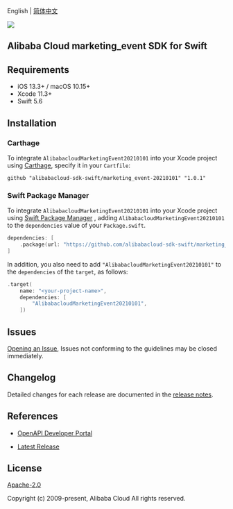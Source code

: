 English | [简体中文](README-CN.md)

![](https://aliyunsdk-pages.alicdn.com/icons/AlibabaCloud.svg)

## Alibaba Cloud marketing_event SDK for Swift

## Requirements

- iOS 13.3+ / macOS 10.15+
- Xcode 11.3+
- Swift 5.6

## Installation

### Carthage

To integrate `AlibabacloudMarketingEvent20210101` into your Xcode project using [Carthage](https://github.com/Carthage/Carthage), specify it in your `Cartfile`:

```ogdl
github "alibabacloud-sdk-swift/marketing_event-20210101" "1.0.1"
```

### Swift Package Manager

To integrate `AlibabacloudMarketingEvent20210101` into your Xcode project using [Swift Package Manager](https://swift.org/package-manager/) , adding `AlibabacloudMarketingEvent20210101` to the `dependencies` value of your `Package.swift`.

```swift
dependencies: [
    .package(url: "https://github.com/alibabacloud-sdk-swift/marketing_event-20210101.git", from: "1.0.1")
]
```

In addition, you also need to add `"AlibabacloudMarketingEvent20210101"` to the `dependencies` of the `target`, as follows:

```swift
.target(
    name: "<your-project-name>",
    dependencies: [
        "AlibabacloudMarketingEvent20210101",
    ])
```

## Issues

[Opening an Issue](https://github.com/alibabacloud-sdk-swift/marketing_event-20210101/issues/new), Issues not conforming to the guidelines may be closed immediately.

## Changelog

Detailed changes for each release are documented in the [release notes](./ChangeLog.txt).

## References

* [OpenAPI Developer Portal](https://next.api.alibabacloud.com/home)
- [Latest Release](https://github.com/alibabacloud-sdk-swift/marketing_event-20210101)

## License

[Apache-2.0](http://www.apache.org/licenses/LICENSE-2.0)

Copyright (c) 2009-present, Alibaba Cloud All rights reserved.
